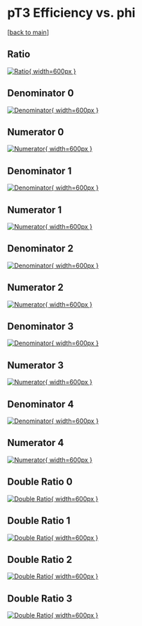 # pT3 Efficiency vs. phi

[[back to main](./)]



## Ratio

[![Ratio](../mtv/var/pT3_vtr_11_1_eff_phi.png){ width=600px }](../mtv/var/pT3_vtr_11_1_eff_phi.pdf)

## Denominator 0

[![Denominator](../mtv/den/pT3_vtr_11_1_eff_phi_den0.png){ width=600px }](../mtv/den/pT3_vtr_11_1_eff_phi_den0.pdf)

## Numerator 0

[![Numerator](../mtv/num/pT3_vtr_11_1_eff_phi_num0.png){ width=600px }](../mtv/num/pT3_vtr_11_1_eff_phi_num0.pdf)

## Denominator 1

[![Denominator](../mtv/den/pT3_vtr_11_1_eff_phi_den1.png){ width=600px }](../mtv/den/pT3_vtr_11_1_eff_phi_den1.pdf)

## Numerator 1

[![Numerator](../mtv/num/pT3_vtr_11_1_eff_phi_num1.png){ width=600px }](../mtv/num/pT3_vtr_11_1_eff_phi_num1.pdf)

## Denominator 2

[![Denominator](../mtv/den/pT3_vtr_11_1_eff_phi_den2.png){ width=600px }](../mtv/den/pT3_vtr_11_1_eff_phi_den2.pdf)

## Numerator 2

[![Numerator](../mtv/num/pT3_vtr_11_1_eff_phi_num2.png){ width=600px }](../mtv/num/pT3_vtr_11_1_eff_phi_num2.pdf)

## Denominator 3

[![Denominator](../mtv/den/pT3_vtr_11_1_eff_phi_den3.png){ width=600px }](../mtv/den/pT3_vtr_11_1_eff_phi_den3.pdf)

## Numerator 3

[![Numerator](../mtv/num/pT3_vtr_11_1_eff_phi_num3.png){ width=600px }](../mtv/num/pT3_vtr_11_1_eff_phi_num3.pdf)

## Denominator 4

[![Denominator](../mtv/den/pT3_vtr_11_1_eff_phi_den4.png){ width=600px }](../mtv/den/pT3_vtr_11_1_eff_phi_den4.pdf)

## Numerator 4

[![Numerator](../mtv/num/pT3_vtr_11_1_eff_phi_num4.png){ width=600px }](../mtv/num/pT3_vtr_11_1_eff_phi_num4.pdf)

## Double Ratio 0

[![Double Ratio](../mtv/ratio/pT3_vtr_11_1_eff_phi_ratio0.png){ width=600px }](../mtv/ratio/pT3_vtr_11_1_eff_phi_ratio0.pdf)

## Double Ratio 1

[![Double Ratio](../mtv/ratio/pT3_vtr_11_1_eff_phi_ratio1.png){ width=600px }](../mtv/ratio/pT3_vtr_11_1_eff_phi_ratio1.pdf)

## Double Ratio 2

[![Double Ratio](../mtv/ratio/pT3_vtr_11_1_eff_phi_ratio2.png){ width=600px }](../mtv/ratio/pT3_vtr_11_1_eff_phi_ratio2.pdf)

## Double Ratio 3

[![Double Ratio](../mtv/ratio/pT3_vtr_11_1_eff_phi_ratio3.png){ width=600px }](../mtv/ratio/pT3_vtr_11_1_eff_phi_ratio3.pdf)

